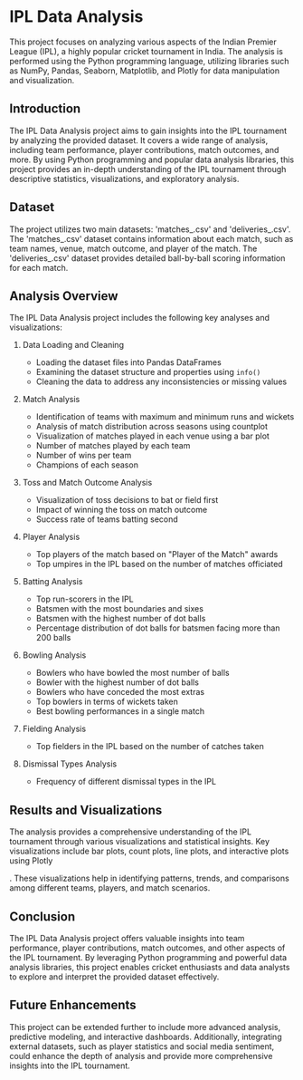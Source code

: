 
# IPL Data Analysis

This project focuses on analyzing various aspects of the Indian Premier League (IPL), a highly popular cricket tournament in India. The analysis is performed using the Python programming language, utilizing libraries such as NumPy, Pandas, Seaborn, Matplotlib, and Plotly for data manipulation and visualization.

## Introduction

The IPL Data Analysis project aims to gain insights into the IPL tournament by analyzing the provided dataset. It covers a wide range of analysis, including team performance, player contributions, match outcomes, and more. By using Python programming and popular data analysis libraries, this project provides an in-depth understanding of the IPL tournament through descriptive statistics, visualizations, and exploratory analysis.

## Dataset

The project utilizes two main datasets: 'matches_.csv' and 'deliveries_.csv'. The 'matches_.csv' dataset contains information about each match, such as team names, venue, match outcome, and player of the match. The 'deliveries_.csv' dataset provides detailed ball-by-ball scoring information for each match.

## Analysis Overview

The IPL Data Analysis project includes the following key analyses and visualizations:

1. Data Loading and Cleaning
   - Loading the dataset files into Pandas DataFrames
   - Examining the dataset structure and properties using `info()`
   - Cleaning the data to address any inconsistencies or missing values

2. Match Analysis
   - Identification of teams with maximum and minimum runs and wickets
   - Analysis of match distribution across seasons using countplot
   - Visualization of matches played in each venue using a bar plot
   - Number of matches played by each team
   - Number of wins per team
   - Champions of each season

3. Toss and Match Outcome Analysis
   - Visualization of toss decisions to bat or field first
   - Impact of winning the toss on match outcome
   - Success rate of teams batting second

4. Player Analysis
   - Top players of the match based on "Player of the Match" awards
   - Top umpires in the IPL based on the number of matches officiated

5. Batting Analysis
   - Top run-scorers in the IPL
   - Batsmen with the most boundaries and sixes
   - Batsmen with the highest number of dot balls
   - Percentage distribution of dot balls for batsmen facing more than 200 balls

6. Bowling Analysis
   - Bowlers who have bowled the most number of balls
   - Bowler with the highest number of dot balls
   - Bowlers who have conceded the most extras
   - Top bowlers in terms of wickets taken
   - Best bowling performances in a single match

7. Fielding Analysis
   - Top fielders in the IPL based on the number of catches taken

8. Dismissal Types Analysis
   - Frequency of different dismissal types in the IPL

## Results and Visualizations

The analysis provides a comprehensive understanding of the IPL tournament through various visualizations and statistical insights. Key visualizations include bar plots, count plots, line plots, and interactive plots using Plotly

. These visualizations help in identifying patterns, trends, and comparisons among different teams, players, and match scenarios.

## Conclusion

The IPL Data Analysis project offers valuable insights into team performance, player contributions, match outcomes, and other aspects of the IPL tournament. By leveraging Python programming and powerful data analysis libraries, this project enables cricket enthusiasts and data analysts to explore and interpret the provided dataset effectively.

## Future Enhancements

This project can be extended further to include more advanced analysis, predictive modeling, and interactive dashboards. Additionally, integrating external datasets, such as player statistics and social media sentiment, could enhance the depth of analysis and provide more comprehensive insights into the IPL tournament.


